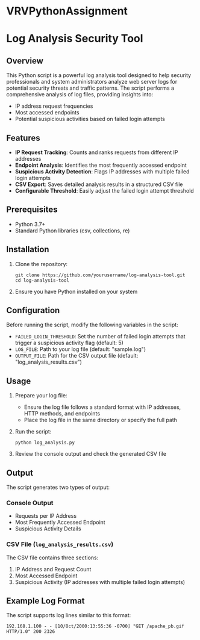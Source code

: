 # VRVPythonAssignment

# Log Analysis Security Tool

## Overview

This Python script is a powerful log analysis tool designed to help security professionals and system administrators analyze web server logs for potential security threats and traffic patterns. The script performs a comprehensive analysis of log files, providing insights into:

- IP address request frequencies
- Most accessed endpoints
- Potential suspicious activities based on failed login attempts

## Features

- **IP Request Tracking**: Counts and ranks requests from different IP addresses
- **Endpoint Analysis**: Identifies the most frequently accessed endpoint
- **Suspicious Activity Detection**: Flags IP addresses with multiple failed login attempts
- **CSV Export**: Saves detailed analysis results in a structured CSV file
- **Configurable Threshold**: Easily adjust the failed login attempt threshold

## Prerequisites

- Python 3.7+
- Standard Python libraries (csv, collections, re)

## Installation

1. Clone the repository:
   ```
   git clone https://github.com/yourusername/log-analysis-tool.git
   cd log-analysis-tool
   ```

2. Ensure you have Python installed on your system

## Configuration

Before running the script, modify the following variables in the script:

- `FAILED_LOGIN_THRESHOLD`: Set the number of failed login attempts that trigger a suspicious activity flag (default: 5)
- `LOG_FILE`: Path to your log file (default: "sample.log")
- `OUTPUT_FILE`: Path for the CSV output file (default: "log_analysis_results.csv")

## Usage

1. Prepare your log file:
   - Ensure the log file follows a standard format with IP addresses, HTTP methods, and endpoints
   - Place the log file in the same directory or specify the full path

2. Run the script:
   ```
   python log_analysis.py
   ```

3. Review the console output and check the generated CSV file

## Output

The script generates two types of output:

### Console Output
- Requests per IP Address
- Most Frequently Accessed Endpoint
- Suspicious Activity Details

### CSV File (`log_analysis_results.csv`)
The CSV file contains three sections:
1. IP Address and Request Count
2. Most Accessed Endpoint
3. Suspicious Activity (IP addresses with multiple failed login attempts)

## Example Log Format

The script supports log lines similar to this format:
```
192.168.1.100 - - [10/Oct/2000:13:55:36 -0700] "GET /apache_pb.gif HTTP/1.0" 200 2326
```
